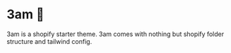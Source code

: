 # 3am 👻

3am is a shopify starter theme. 3am comes with nothing but shopify folder structure and tailwind config.